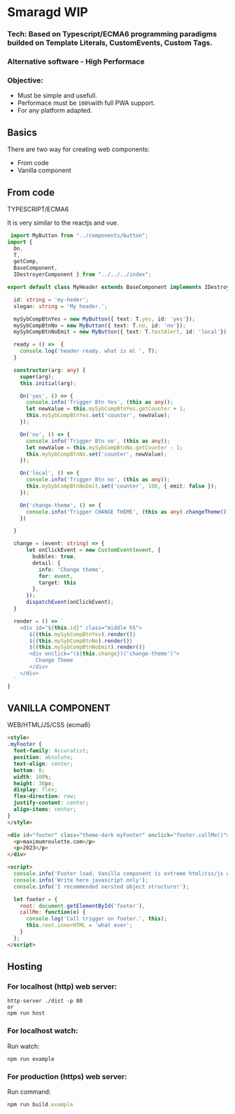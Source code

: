 
# Smaragd WIP

### Tech: Based on Typescript/ECMA6 programming paradigms builded on Template Literals, CustomEvents, Custom Tags.
### Alternative software - High Performace
### Objective: 
 - Must be simple and usefull.
 - Performace must be `100%`with full PWA support.
 - For any platform adapted.

## Basics

There are two way for creating web components:
 - From code
 - Vanilla component

## From code
TYPESCRIPT/ECMA6

It is very similar to the reactjs and vue.

```typescript
 import MyButton from "../components/button";
import {
  On,
  T,
  getComp,
  BaseComponent,
  IDestroyerComponent } from "../../../index";

export default class MyHeader extends BaseComponent implements IDestroyerComponent {

  id: string = 'my-heder';
  slogan: string = 'My header.';

  mySybCompBtnYes = new MyButton({ text: T.yes, id: 'yes'});
  mySybCompBtnNo = new MyButton({ text: T.no, id: 'no'});
  mySybCompBtnNoEmit = new MyButton({ text: T.textAlert, id: 'local'});

  ready = () =>  {
    console.log('header ready. what is ml ', T);
  }

  constructor(arg: any) {
    super(arg);
    this.initial(arg);

    On('yes', () => {
      console.info('Trigger Btn Yes', (this as any));
      let newValue = this.mySybCompBtnYes.getCounter + 1;
      this.mySybCompBtnYes.set('counter', newValue);
    });

    On('no', () => {
      console.info('Trigger Btn no', (this as any));
      let newValue = this.mySybCompBtnNo.getCounter - 1;
      this.mySybCompBtnNo.set('counter', newValue);
    });

    On('local', () => {
      console.info('Trigger Btn no', (this as any));
      this.mySybCompBtnNoEmit.set('counter', 100, { emit: false });
    });

    On('change-theme', () => {
      console.info('Trigger CHANGE THEME', (this as any).changeTheme());
    })

  }

  change = (event: string) => {
      let onClickEvent = new CustomEvent(event, {
        bubbles: true,
        detail: {
          info: 'Change theme',
          for: event,
          target: this
        },
      });
      dispatchEvent(onClickEvent);
  }

  render = () => `
    <div id="${this.id}" class="middle h5">
       ${(this.mySybCompBtnYes).render()}
       ${(this.mySybCompBtnNo).render()}
       ${(this.mySybCompBtnNoEmit).render()}
       <div onclick="(${this.change})('change-theme')">
         Change Theme
       </div>
    </div>
  `
}

```

## VANILLA COMPONENT
WEB/HTML/JS/CSS (ecma6)

```html
<style>
.myFooter {
  font-family: Accuratist;
  position: absolute;
  text-align: center;
  bottom: 0;
  width: 100%;
  height: 30px;
  display: flex;
  flex-direction: row;
  justify-content: center;
  align-items: center;
}
</style>

<div id="footer" class="theme-dark myFooter" onclick="footer.callMe()">
  <p>maximumroulette.com</p>
  <p>2023</p>
</div>

<script>
  console.info('Footer load. Vanilla component is extreme html/css/js orientend.');
  console.info('Write here javascript only');
  console.info('I recommended nersted object structure!');

  let footer = {
    root: document.getElementById('footer'),
    callMe: function(e) {
      console.log('Call trigger on footer.', this);
      this.root.innerHTML = 'what ever';
    }
  };
</script>
```


## Hosting

### For localhost (http) web server:
```
http-server ./dist -p 80
or
npm run host
```

### For localhost watch:
Run watch:
```
npm run example
```

### For production (https) web server:
Run command:
```js
npm run build.example
```